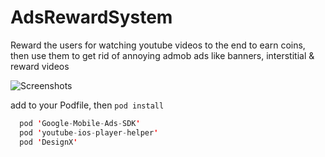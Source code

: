 # AdsRewardSystem

Reward the users for watching youtube videos to the end to earn coins, then use them to get rid of annoying admob ads like banners, interstitial & reward videos 

![Screenshots](https://user-images.githubusercontent.com/38237387/133344360-5dbdc7eb-a16a-43f7-80b6-6c167409e26b.png)


add to your Podfile, then `pod install`

```swift 
  pod 'Google-Mobile-Ads-SDK'
  pod 'youtube-ios-player-helper'
  pod 'DesignX'
```
